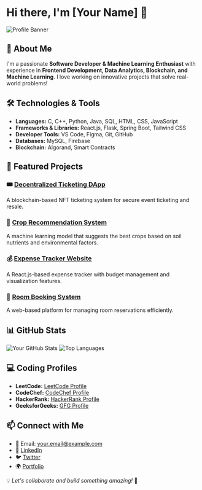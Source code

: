 # Hi there, I'm [Your Name] 👋

![Profile Banner](https://your-banner-image-url.com)

## 🚀 About Me

I'm a passionate **Software Developer & Machine Learning Enthusiast** with experience in **Frontend Development, Data Analytics, Blockchain, and Machine Learning**. I love working on innovative projects that solve real-world problems!

## 🛠️ Technologies & Tools

- **Languages:** C, C++, Python, Java, SQL, HTML, CSS, JavaScript
- **Frameworks & Libraries:** React.js, Flask, Spring Boot, Tailwind CSS
- **Developer Tools:** VS Code, Figma, Git, GitHub
- **Databases:** MySQL, Firebase
- **Blockchain:** Algorand, Smart Contracts

## 📌 Featured Projects

### 🎟️ [Decentralized Ticketing DApp](https://github.com/yourusername/decentralized-ticketing)
A blockchain-based NFT ticketing system for secure event ticketing and resale.

### 🌾 [Crop Recommendation System](https://github.com/yourusername/crop-recommendation)
A machine learning model that suggests the best crops based on soil nutrients and environmental factors.

### 💰 [Expense Tracker Website](https://github.com/yourusername/expense-tracker)
A React.js-based expense tracker with budget management and visualization features.

### 🏨 [Room Booking System](https://github.com/yourusername/room-booking-system)
A web-based platform for managing room reservations efficiently.

## 📊 GitHub Stats

![Your GitHub Stats](https://github-readme-stats.vercel.app/api?username=yourusername&show_icons=true&theme=radical)
![Top Languages](https://github-readme-stats.vercel.app/api/top-langs/?username=yourusername&layout=compact&theme=radical)

## 💻 Coding Profiles

- **LeetCode:** [LeetCode Profile](https://leetcode.com/yourusername)
- **CodeChef:** [CodeChef Profile](https://www.codechef.com/users/yourusername)
- **HackerRank:** [HackerRank Profile](https://www.hackerrank.com/yourusername)
- **GeeksforGeeks:** [GFG Profile](https://auth.geeksforgeeks.org/user/yourusername)

## 📫 Connect with Me

- 📧 Email: your.email@example.com  
- 💼 [LinkedIn](https://linkedin.com/in/yourusername)  
- 🐦 [Twitter](https://twitter.com/yourusername)  
- 🌍 [Portfolio](https://yourportfolio.com)

💡 _Let's collaborate and build something amazing!_ 🚀
